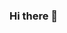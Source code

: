 ### Hi there 👋

<!--
**sushavanP/sushavanP** is a ✨ _special_ ✨ repository because its `README.md` (this file) appears on your GitHub profile.

Here are some ideas to get you started:

- 🔭 Hey you, thanks for dropping by. I am a coder, Java geek and I would love to talk to you
   about Computer Science to Electronics to Physics and everything in between.
- 🌱 I’m currently learning Web Development. I am working with the React.Js framework in the 
   front-end and with Express.js with Node.js in the backend. 
- 👯 I’m looking to collaborate on ...
- 🤔 I’m looking for help with ...
- 💬 Ask me about ...
- 📫 How to reach me: ...
- 😄 Pronouns: ...
- ⚡ Fun fact: ...
-->
